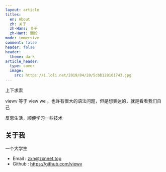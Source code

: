 ```yaml
---
layout: article
titles:
  en: About
  zh: 关于
  zh-Hans: 关于
  zh-Hant: 關於
mode: immersive
comment: false
header: false
header:
  theme: dark
article_header:
  type: cover
  image:
    src: https://i.loli.net/2019/04/20/5cbb128101743.jpg
---
```


上下求索

viewv 等于 view we ，也许有很大的语法问题，但是想表达的，就是看看我们自己

反思生活，顺便学习一些技术

## 关于我

一个大学生

- Email : zxn@zxnnet.top
- Github : <https://github.com/viewv>

